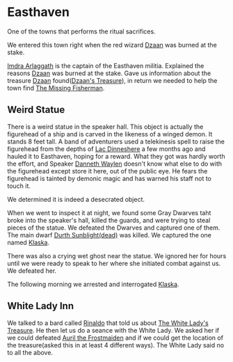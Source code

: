 # Easthaven

One of the towns that performs the ritual sacrifices.

We entered this town right when the red wizard [Dzaan](../../../People/Dzaan.md) was burned at the stake.

[Imdra Arlaggath](../../../People/Easthaven/Imdra%20Arlaggath.md) is the captain of the Easthaven militia. Explained the reasons [Dzaan](../../../People/Dzaan.md) was burned at the stake. Gave us information about the treasure [Dzaan](../../../People/Dzaan.md) found([Dzaan's Treasure](../../../Quests/Completed/Dzaan's%20Treasure.md)), in return we needed to help the town find [The Missing Fisherman](../../../Quests/Completed/The%20Missing%20Fisherman.md).

## Weird Statue

There is a weird statue in the speaker hall. This object is actually the figurehead of a ship and is carved in the likeness of a winged demon. It stands 8 feet tall. A band of adventurers used a telekinesis spell to raise the figurehead from the depths of [Lac Dinneshere](Lac%20Dinneshere.md) a few months ago and hauled it to Easthaven, hoping for a reward. What they got was hardly worth the effort, and Speaker [Danneth Waylen](../../../People/Easthaven/Danneth%20Waylen.md) doesn't know what else to do with the figurehead except store it here, out of the public eye. He fears the figurehead is tainted by demonic magic and has warned his staff not to touch it.

We determined it is indeed a desecrated object.

When we went to inspect it at night, we found some Gray Dwarves taht broke into the speaker's hall, killed the guards, and were trying to steal pieces of the statue. We defeated the Dwarves and captured one of them. The main dwarf [Durth Sunblight(dead)](People/Durth%20Sunblight(dead).md) was killed. We captured the one named [Klaska](../../../People/Klaska.md).

There was also a crying wet ghost near the statue. We ignored her for hours until we were ready to speak to her where she initiated combat against us. We defeated her.

The following morning we arrested and interrogated [Klaska](../../../People/Klaska.md). 

## White Lady Inn

We talked to a bard called [Rinaldo](../../../People/Easthaven/Rinaldo.md) that told us about [The White Lady's Treasure](../../../Quests/The%20White%20Lady's%20Treasure.md). He then let us do a seance with the White Lady. We asked her if we could defeated [Auril the Frostmaiden](../../../People/Auril%20the%20Frostmaiden.md) and if we could get the location of the treasure(asked this in at least 4 different ways). The White Lady said no to all the above.